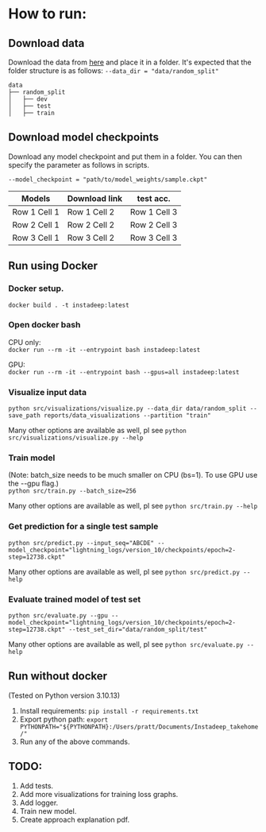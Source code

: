 # How to run:

## Download data
Download the data from <a href="https://www.kaggle.com/googleai/pfam-seed-random-split">here</a> and place it in a folder.
It's expected that the folder structure is as follows:
```--data_dir = "data/random_split"```
```commandline
data
├── random_split
│   ├── dev
│   ├── test
│   ├── train

```

## Download model checkpoints

Download any model checkpoint and put them in a folder. You can then specify the parameter as follows in scripts. <br>
```commandline
--model_checkpoint = "path/to/model_weights/sample.ckpt"
```
| Models       | Download link | test acc.    |
|--------------|---------------|--------------|
| Row 1 Cell 1 | Row 1 Cell 2  | Row 1 Cell 3 |
| Row 2 Cell 1 | Row 2 Cell 2  | Row 2 Cell 3 |
| Row 3 Cell 1 | Row 3 Cell 2  | Row 3 Cell 3 |


## Run using Docker

### Docker setup.
```docker build . -t instadeep:latest```

### Open docker bash
CPU only: <br>
```docker run --rm -it --entrypoint bash instadeep:latest```

GPU: <br>
```docker run --rm -it --entrypoint bash --gpus=all instadeep:latest```

### Visualize input data

```python src/visualizations/visualize.py --data_dir data/random_split --save_path reports/data_visualizations --partition "train"```

Many other options are available as well, pl see ```python src/visualizations/visualize.py --help```

### Train model
(Note: batch_size needs to be much smaller on CPU (bs=1). To use GPU use the --gpu flag.) <br>
```python src/train.py --batch_size=256```

Many other options are available as well, pl see ```python src/train.py --help```

### Get prediction for a single test sample

```python src/predict.py --input_seq="ABCDE" --model_checkpoint="lightning_logs/version_10/checkpoints/epoch=2-step=12738.ckpt"```

Many other options are available as well, pl see ```python src/predict.py --help```

### Evaluate trained model of test set

```python src/evaluate.py --gpu --model_checkpoint="lightning_logs/version_10/checkpoints/epoch=2-step=12738.ckpt" --test_set_dir="data/random_split/test"```

Many other options are available as well, pl see ```python src/evaluate.py --help```

## Run without docker
(Tested on Python version 3.10.13)
1. Install requirements: ```pip install -r requirements.txt```
2. Export python path:
```export PYTHONPATH="${PYTHONPATH}:/Users/pratt/Documents/Instadeep_takehome/"```
3. Run any of the above commands. 

## TODO:
1. Add tests.
2. Add more visualizations for training loss graphs.
3. Add logger.
4. Train new model.
5. Create approach explanation pdf.
